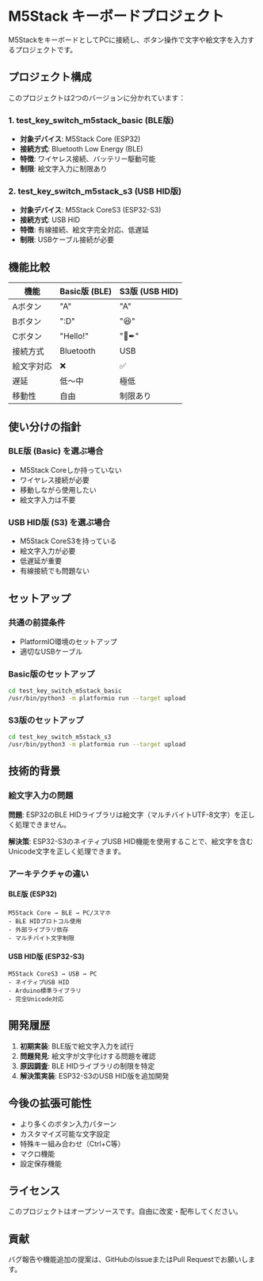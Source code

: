 # M5Stack キーボードプロジェクト

M5StackをキーボードとしてPCに接続し、ボタン操作で文字や絵文字を入力するプロジェクトです。

## プロジェクト構成

このプロジェクトは2つのバージョンに分かれています：

### 1. test_key_switch_m5stack_basic (BLE版)
- **対象デバイス**: M5Stack Core (ESP32)
- **接続方式**: Bluetooth Low Energy (BLE)
- **特徴**: ワイヤレス接続、バッテリー駆動可能
- **制限**: 絵文字入力に制限あり

### 2. test_key_switch_m5stack_s3 (USB HID版)
- **対象デバイス**: M5Stack CoreS3 (ESP32-S3)
- **接続方式**: USB HID
- **特徴**: 有線接続、絵文字完全対応、低遅延
- **制限**: USBケーブル接続が必要

## 機能比較

| 機能 | Basic版 (BLE) | S3版 (USB HID) |
|------|---------------|----------------|
| Aボタン | "A" | "A" |
| Bボタン | ":D" | "😆" |
| Cボタン | "Hello!" | "🍭✒" |
| 接続方式 | Bluetooth | USB |
| 絵文字対応 | ❌ | ✅ |
| 遅延 | 低〜中 | 極低 |
| 移動性 | 自由 | 制限あり |

## 使い分けの指針

### BLE版 (Basic) を選ぶ場合
- M5Stack Coreしか持っていない
- ワイヤレス接続が必要
- 移動しながら使用したい
- 絵文字入力は不要

### USB HID版 (S3) を選ぶ場合
- M5Stack CoreS3を持っている
- 絵文字入力が必要
- 低遅延が重要
- 有線接続でも問題ない

## セットアップ

### 共通の前提条件
- PlatformIO環境のセットアップ
- 適切なUSBケーブル

### Basic版のセットアップ
```bash
cd test_key_switch_m5stack_basic
/usr/bin/python3 -m platformio run --target upload
```

### S3版のセットアップ
```bash
cd test_key_switch_m5stack_s3
/usr/bin/python3 -m platformio run --target upload
```

## 技術的背景

### 絵文字入力の問題

**問題**: ESP32のBLE HIDライブラリは絵文字（マルチバイトUTF-8文字）を正しく処理できません。

**解決策**: ESP32-S3のネイティブUSB HID機能を使用することで、絵文字を含むUnicode文字を正しく処理できます。

### アーキテクチャの違い

#### BLE版 (ESP32)
```
M5Stack Core → BLE → PC/スマホ
- BLE HIDプロトコル使用
- 外部ライブラリ依存
- マルチバイト文字制限
```

#### USB HID版 (ESP32-S3)
```
M5Stack CoreS3 → USB → PC
- ネイティブUSB HID
- Arduino標準ライブラリ
- 完全Unicode対応
```

## 開発履歴

1. **初期実装**: BLE版で絵文字入力を試行
2. **問題発見**: 絵文字が文字化けする問題を確認
3. **原因調査**: BLE HIDライブラリの制限を特定
4. **解決策実装**: ESP32-S3のUSB HID版を追加開発

## 今後の拡張可能性

- より多くのボタン入力パターン
- カスタマイズ可能な文字設定
- 特殊キー組み合わせ（Ctrl+C等）
- マクロ機能
- 設定保存機能

## ライセンス

このプロジェクトはオープンソースです。自由に改変・配布してください。

## 貢献

バグ報告や機能追加の提案は、GitHubのIssueまたはPull Requestでお願いします。
